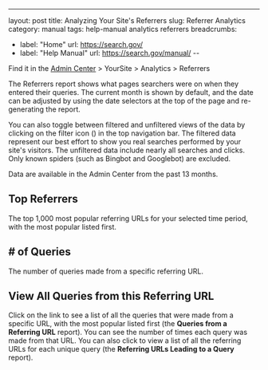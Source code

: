---
layout: post
title: Analyzing Your Site's Referrers
slug: Referrer Analytics
category: manual
tags: help-manual analytics referrers
breadcrumbs:
  - label: "Home"
    url: https://search.gov/
  - label: "Help Manual"
    url: https://search.gov/manual/
--

Find it in the [Admin Center](https://search.usa.gov/sites/) > YourSite > Analytics > Referrers

The Referrers report shows what pages searchers were on when they entered their queries. The current month is shown by default, and the date can be adjusted by using the date selectors at the top of the page and re-generating the report.

You can also toggle between filtered and unfiltered views of the data by clicking on the filter icon (<i class="icon-filter"></i>) in the top navigation bar. The filtered data represent our best effort to show you real searches performed by your site's visitors. The unfiltered data include nearly all searches and clicks. Only known spiders (such as Bingbot and Googlebot) are excluded.

Data are available in the Admin Center from the past 13 months.

## Top Referrers

The top 1,000 most popular referring URLs for your selected time period, with the most popular listed first.

## # of Queries

The number of queries made from a specific referring URL.

 
## View All Queries from this Referring URL

Click on the link to see a list of all the queries  that were made from a specific URL, with the most popular listed first (the **Queries from a Referring URL** report). You can see the number of times each query was made from that URL. You can also click to view a list of all the referring URLs for each unique query (the **Referring URLs Leading to a Query** report).
